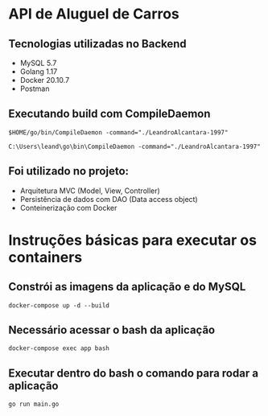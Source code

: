 # API de Aluguel de Carros

## Tecnologias utilizadas no Backend

* MySQL 5.7
* Golang 1.17
* Docker 20.10.7
* Postman

## Executando build com CompileDaemon

~~~Linux
$HOME/go/bin/CompileDaemon -command="./LeandroAlcantara-1997"
~~~

~~~Windows
C:\Users\leand\go\bin\CompileDaemon -command="./LeandroAlcantara-1997"
~~~

## Foi utilizado no projeto:

* Arquitetura MVC (Model, View, Controller)
* Persistência de dados com DAO (Data access object) 
* Conteinerização com Docker


# Instruções básicas para executar os containers

## Constrói as imagens da aplicação e do MySQL
~~~docker
docker-compose up -d --build
~~~

## Necessário acessar o bash da aplicação
~~~docker 
docker-compose exec app bash
~~~

## Executar dentro do bash o comando para rodar a aplicação
~~~golang
go run main.go
~~~